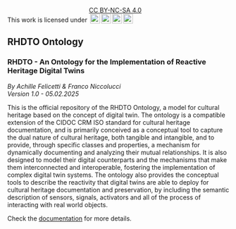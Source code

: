 <p xmlns:cc="http://creativecommons.org/ns#" >This work is licensed under <a href="https://creativecommons.org/licenses/by-nc-sa/4.0/?ref=chooser-v1" target="_blank" rel="license noopener noreferrer" style="display:inline-block;">CC BY-NC-SA 4.0<br/><img style="height:22px!important;margin-left:3px;vertical-align:text-bottom;" src="https://mirrors.creativecommons.org/presskit/icons/cc.svg?ref=chooser-v1" alt=""><img style="height:22px!important;margin-left:3px;vertical-align:text-bottom;" src="https://mirrors.creativecommons.org/presskit/icons/by.svg?ref=chooser-v1" alt=""><img style="height:22px!important;margin-left:3px;vertical-align:text-bottom;" src="https://mirrors.creativecommons.org/presskit/icons/nc.svg?ref=chooser-v1" alt=""><img style="height:22px!important;margin-left:3px;vertical-align:text-bottom;" src="https://mirrors.creativecommons.org/presskit/icons/sa.svg?ref=chooser-v1" alt=""></a></p>

## RHDTO Ontology
### RHDTO - An Ontology for the Implementation of Reactive Heritage Digital Twins
*By Achille Felicetti & Franco Niccolucci*<br/>
*Version 1.0 - 05.02.2025*

This is the official repository of the RHDTO Ontology, a model for cultural heritage based on the concept of digital twin. The ontology is a compatible extension of the CIDOC CRM ISO standard for cultural heritage documentation, and is primarily conceived as a conceptual tool to capture the dual nature of cultural heritage, both tangible and intangible, and to provide, through specific classes and properties, a mechanism for dynamically documenting and analyzing their mutual relationships. It is also designed to model their digital counterparts and the mechanisms that make them interconnected and interoperable, fostering the implementation of complex digital twin systems. The ontology also provides the conceptual tools to describe the reactivity that digital twins are able to deploy for cultural heritage documentation and preservation, by including the semantic description of sensors, signals, activators and all of the process of interacting with real world objects.

Check the [documentation](https://github.com/vastlab-dev/RHDTO-Ontology/blob/main/RHDTO%20Ontology%20Specification.pdf) for more details.





